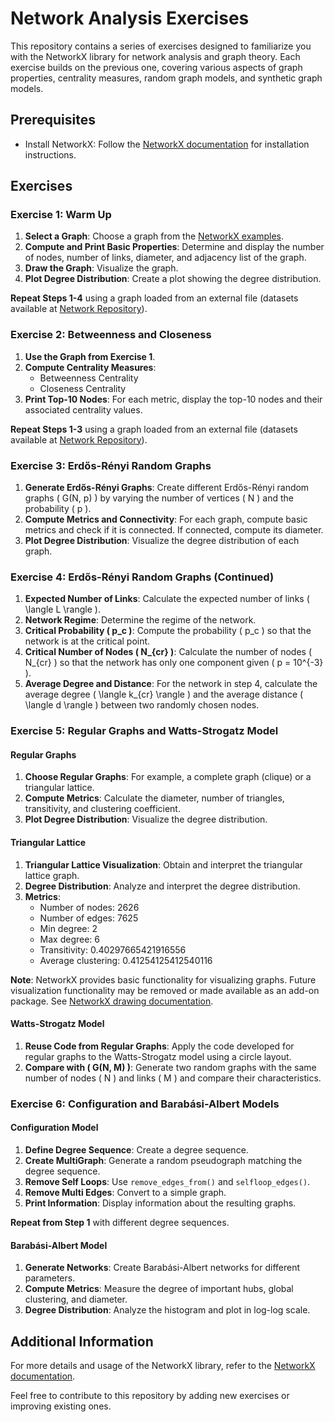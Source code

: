# Network Analysis Exercises
 
This repository contains a series of exercises designed to familiarize you with the NetworkX library for network analysis and graph theory. Each exercise builds on the previous one, covering various aspects of graph properties, centrality measures, random graph models, and synthetic graph models.

## Prerequisites

- Install NetworkX: Follow the [NetworkX documentation](https://networkx.org/documentation/stable/index.html) for installation instructions.

## Exercises

### Exercise 1: Warm Up

1. **Select a Graph**: Choose a graph from the [NetworkX examples](https://networkx.org/documentation/stable/auto_examples/index.html#graph).
2. **Compute and Print Basic Properties**: Determine and display the number of nodes, number of links, diameter, and adjacency list of the graph.
3. **Draw the Graph**: Visualize the graph.
4. **Plot Degree Distribution**: Create a plot showing the degree distribution.

**Repeat Steps 1-4** using a graph loaded from an external file (datasets available at [Network Repository](https://networkrepository.com/)).

### Exercise 2: Betweenness and Closeness

1. **Use the Graph from Exercise 1**.
2. **Compute Centrality Measures**:
    - Betweenness Centrality
    - Closeness Centrality
3. **Print Top-10 Nodes**: For each metric, display the top-10 nodes and their associated centrality values.

**Repeat Steps 1-3** using a graph loaded from an external file (datasets available at [Network Repository](https://networkrepository.com)).

### Exercise 3: Erdős-Rényi Random Graphs

1. **Generate Erdős-Rényi Graphs**: Create different Erdős-Rényi random graphs \( G(N, p) \) by varying the number of vertices \( N \) and the probability \( p \).
2. **Compute Metrics and Connectivity**: For each graph, compute basic metrics and check if it is connected. If connected, compute its diameter.
3. **Plot Degree Distribution**: Visualize the degree distribution of each graph.

### Exercise 4: Erdős-Rényi Random Graphs (Continued)

1. **Expected Number of Links**: Calculate the expected number of links \( \langle L \rangle \).
2. **Network Regime**: Determine the regime of the network.
3. **Critical Probability \( p_c \)**: Compute the probability \( p_c \) so that the network is at the critical point.
4. **Critical Number of Nodes \( N_{cr} \)**: Calculate the number of nodes \( N_{cr} \) so that the network has only one component given \( p = 10^{-3} \).
5. **Average Degree and Distance**: For the network in step 4, calculate the average degree \( \langle k_{cr} \rangle \) and the average distance \( \langle d \rangle \) between two randomly chosen nodes.

### Exercise 5: Regular Graphs and Watts-Strogatz Model

#### Regular Graphs

1. **Choose Regular Graphs**: For example, a complete graph (clique) or a triangular lattice.
2. **Compute Metrics**: Calculate the diameter, number of triangles, transitivity, and clustering coefficient.
3. **Plot Degree Distribution**: Visualize the degree distribution.

#### Triangular Lattice

1. **Triangular Lattice Visualization**: Obtain and interpret the triangular lattice graph.
2. **Degree Distribution**: Analyze and interpret the degree distribution.
3. **Metrics**:
    - Number of nodes: 2626
    - Number of edges: 7625
    - Min degree: 2
    - Max degree: 6
    - Transitivity: 0.40297665421916556
    - Average clustering: 0.41254125412540116

**Note**: NetworkX provides basic functionality for visualizing graphs. Future visualization functionality may be removed or made available as an add-on package. See [NetworkX drawing documentation](https://networkx.org/documentation/stable/reference/drawing.html).

#### Watts-Strogatz Model

1. **Reuse Code from Regular Graphs**: Apply the code developed for regular graphs to the Watts-Strogatz model using a circle layout.
2. **Compare with \( G(N, M) \)**: Generate two random graphs with the same number of nodes \( N \) and links \( M \) and compare their characteristics.

### Exercise 6: Configuration and Barabási-Albert Models

#### Configuration Model

1. **Define Degree Sequence**: Create a degree sequence.
2. **Create MultiGraph**: Generate a random pseudograph matching the degree sequence.
3. **Remove Self Loops**: Use `remove_edges_from()` and `selfloop_edges()`.
4. **Remove Multi Edges**: Convert to a simple graph.
5. **Print Information**: Display information about the resulting graphs.

**Repeat from Step 1** with different degree sequences.

#### Barabási-Albert Model

1. **Generate Networks**: Create Barabási-Albert networks for different parameters.
2. **Compute Metrics**: Measure the degree of important hubs, global clustering, and diameter.
3. **Degree Distribution**: Analyze the histogram and plot in log-log scale.

## Additional Information

For more details and usage of the NetworkX library, refer to the [NetworkX documentation](https://networkx.org/documentation/stable/index.html).

Feel free to contribute to this repository by adding new exercises or improving existing ones.
